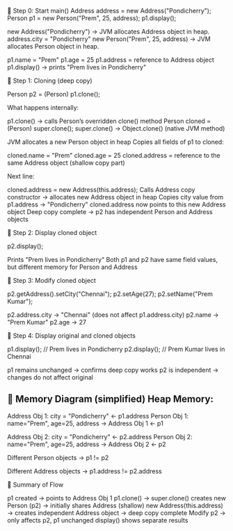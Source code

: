 🔹 Step 0: Start main()
Address address = new Address("Pondicherry");
Person p1 = new Person("Prem", 25, address);
p1.display();


new Address("Pondicherry") → JVM allocates Address object in heap.
address.city = "Pondicherry"
new Person("Prem", 25, address) → JVM allocates Person object in heap.

p1.name = "Prem"
p1.age = 25
p1.address = reference to Address object
p1.display() → prints "Prem lives in Pondicherry"

🔹 Step 1: Cloning (deep copy)

Person p2 = (Person) p1.clone();

What happens internally:

p1.clone() → calls Person’s overridden clone() method
Person cloned = (Person) super.clone();
super.clone() → Object.clone() (native JVM method)

JVM allocates a new Person object in heap
Copies all fields of p1 to cloned:

cloned.name = "Prem"
cloned.age = 25
cloned.address = reference to the same Address object (shallow copy part)

Next line:

cloned.address = new Address(this.address);
Calls Address copy constructor → allocates new Address object in heap
Copies city value from p1.address → "Pondicherry"
cloned.address now points to this new Address object
Deep copy complete → p2 has independent Person and Address objects

🔹 Step 2: Display cloned object

p2.display();

Prints "Prem lives in Pondicherry"
Both p1 and p2 have same field values, but different memory for Person and Address

🔹 Step 3: Modify cloned object

p2.getAddress().setCity("Chennai");
p2.setAge(27);
p2.setName("Prem Kumar");


p2.address.city → "Chennai" (does not affect p1.address.city)
p2.name → "Prem Kumar"
p2.age → 27

🔹 Step 4: Display original and cloned objects

p1.display(); // Prem lives in Pondicherry
p2.display(); // Prem Kumar lives in Chennai


p1 remains unchanged → confirms deep copy works
p2 is independent → changes do not affect original

🔹 Memory Diagram (simplified)
Heap Memory:
-------------
Address Obj 1: city = "Pondicherry"   <- p1.address
Person Obj 1: name="Prem", age=25, address -> Address Obj 1  <- p1

Address Obj 2: city = "Pondicherry"   <- p2.address
Person Obj 2: name="Prem", age=25, address -> Address Obj 2  <- p2


Different Person objects → p1 != p2

Different Address objects → p1.address != p2.address

🔹 Summary of Flow

p1 created → points to Address Obj 1
p1.clone() → super.clone() creates new Person (p2) → initially shares Address (shallow)
new Address(this.address) → creates independent Address object → deep copy complete
Modify p2 → only affects p2, p1 unchanged
display() shows separate results